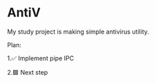 # AntiV
My study project is making simple antivirus utility.

Plan:

1.✅ Implement pipe IPC

2.🟩 Next step
